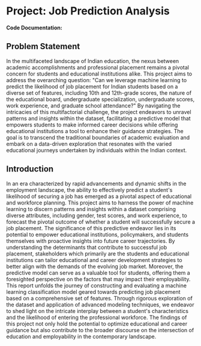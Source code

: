 # Project: Job Prediction Analysis

**Code Documentation:** 

## Problem Statement
In the multifaceted landscape of Indian education, the nexus between academic accomplishments and professional placement remains a pivotal concern for students and educational institutions alike. This project aims to address the overarching question:
"Can we leverage machine learning to predict the likelihood of job placement for Indian students based on a diverse set of features, including 10th and 12th-grade scores, the nature of the educational board, undergraduate specialization, undergraduate scores, work experience, and graduate school attendance?"
By navigating the intricacies of this multifactorial challenge, the project endeavors to unravel patterns and insights within the dataset, facilitating a predictive model that empowers students to make informed career decisions while offering educational institutions a tool to enhance their guidance strategies. The goal is to transcend the traditional boundaries of academic evaluation and embark on a data-driven exploration that resonates with the varied educational journeys undertaken by individuals within the Indian context.
## Introduction
In an era characterized by rapid advancements and dynamic shifts in the employment landscape, the ability to effectively predict a student's likelihood of securing a job has emerged as a pivotal aspect of educational and workforce planning. This project aims to harness the power of machine learning to discern patterns and insights within a dataset comprising diverse attributes, including gender, test scores, and work experience, to forecast the pivotal outcome of whether a student will successfully secure a job placement.
The significance of this predictive endeavor lies in its potential to empower educational institutions, policymakers, and students themselves with proactive insights into future career trajectories. By understanding the determinants that contribute to successful job placement, stakeholders which primarily are the students and educational institutions can tailor educational and career development strategies to better align with the demands of the evolving job market. Moreover, the predictive model can serve as a valuable tool for students, offering them a foresighted perspective on the factors that may impact their employability.
This report unfolds the journey of constructing and evaluating a machine learning classification model geared towards predicting job placement based on a comprehensive set of features. Through rigorous exploration of the dataset and application of advanced modeling techniques, we endeavor to shed light on the intricate interplay between a student's characteristics and the likelihood of entering the professional workforce. The findings of this project not only hold the potential to optimize educational and career guidance but also contribute to the broader discourse on the intersection of education and employability in the contemporary landscape.





